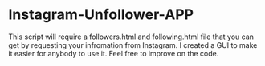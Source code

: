 # Instagram-Unfollower-APP

This script will require a followers.html and following.html file that you can get by requesting your infromation from Instagram. 
I created a GUI to make it easier for anybody to use it.
Feel free to improve on the code.
